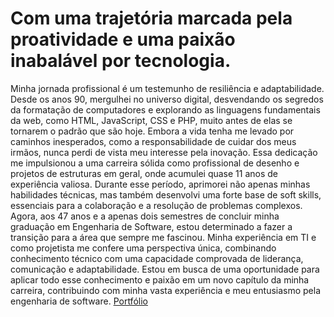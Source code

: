 # Com uma trajetória marcada pela proatividade e uma paixão inabalável por tecnologia. 
Minha jornada profissional é um testemunho de resiliência e adaptabilidade. 
Desde os anos 90, mergulhei no universo digital, desvendando os segredos da formatação de computadores e explorando as 
linguagens fundamentais da web, como HTML, JavaScript, CSS e PHP, muito antes de elas se tornarem o padrão que são hoje.
Embora a vida tenha me levado por caminhos inesperados, como a responsabilidade de cuidar dos meus irmãos, 
nunca perdi de vista meu interesse pela inovação. Essa dedicação me impulsionou a uma carreira sólida como 
profissional de desenho e projetos de estruturas em geral, onde acumulei quase 11 anos de experiência valiosa. 
Durante esse período, aprimorei não apenas minhas habilidades técnicas, mas também desenvolvi uma forte base de 
soft skills, essenciais para a colaboração e a resolução de problemas complexos.
Agora, aos 47 anos e a apenas dois semestres de concluir minha graduação em Engenharia de Software, 
estou determinado a fazer a transição para a área que sempre me fascinou. Minha experiência em TI e como 
projetista me confere uma perspectiva única, combinando conhecimento técnico com uma capacidade comprovada de liderança, 
comunicação e adaptabilidade. Estou em busca de uma oportunidade para aplicar todo esse conhecimento e paixão em um novo 
capítulo da minha carreira, contribuindo com minha vasta experiência e meu entusiasmo pela engenharia de software.
<a href="https:\\marceloolimpio.com.br">Portfólio</a>
